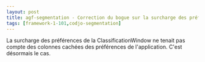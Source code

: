 ```yaml
---
layout: post
title: agf-segmentation - Correction du bogue sur la surcharge des préférences de la ClassificationWindow
tags: [framework-1-101,codjo-segmentation]
---
```

La surcharge des préférences de la ClassificationWindow ne tenait pas compte des colonnes cachées des préférences de l'application. C'est désormais le cas.
